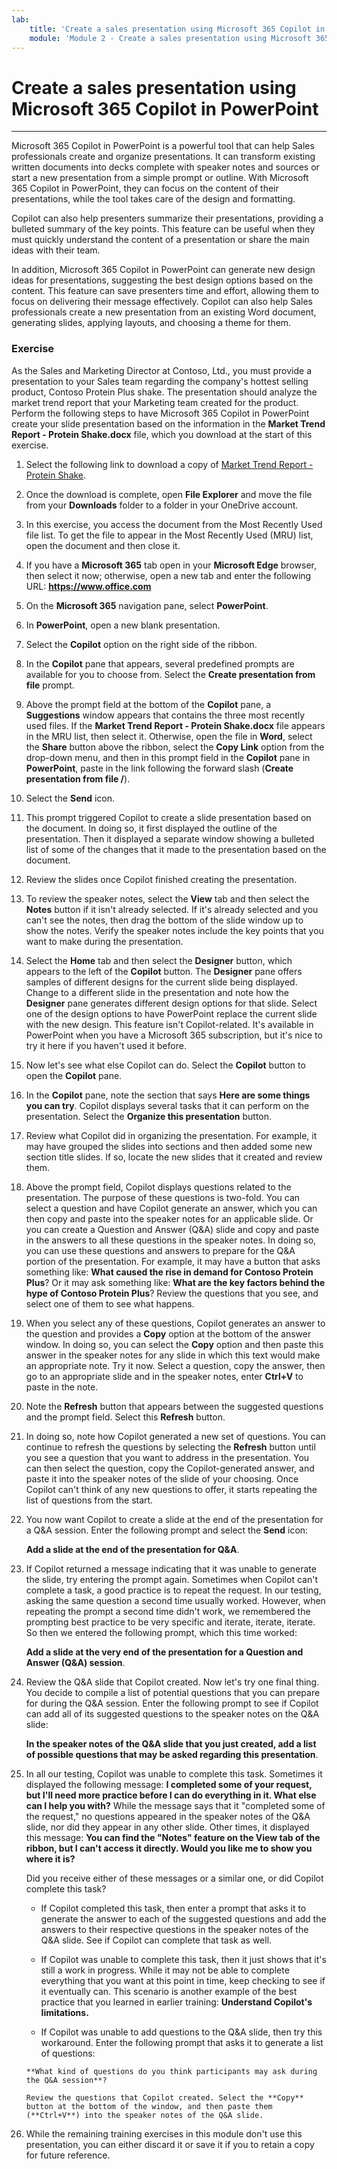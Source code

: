 ```yaml
---
lab:
    title: 'Create a sales presentation using Microsoft 365 Copilot in PowerPoint'
    module: 'Module 2 - Create a sales presentation using Microsoft 365 Copilot in PowerPoint'
---
```


# Create a sales presentation using Microsoft 365 Copilot in PowerPoint
---
Microsoft 365 Copilot in PowerPoint is a powerful tool that can help Sales professionals create and organize presentations. It can transform existing written documents into decks complete with speaker notes and sources or start a new presentation from a simple prompt or outline. With Microsoft 365 Copilot in PowerPoint, they can focus on the content of their presentations, while the tool takes care of the design and formatting.

Copilot can also help presenters summarize their presentations, providing a bulleted summary of the key points. This feature can be useful when they must quickly understand the content of a presentation or share the main ideas with their team.

In addition, Microsoft 365 Copilot in PowerPoint can generate new design ideas for presentations, suggesting the best design options based on the content. This feature can save presenters time and effort, allowing them to focus on delivering their message effectively. Copilot can also help Sales professionals create a new presentation from an existing Word document, generating slides, applying layouts, and choosing a theme for them.

### Exercise

As the Sales and Marketing Director at Contoso, Ltd., you must provide a presentation to your Sales team regarding the company's hottest selling product, Contoso Protein Plus shake. The presentation should analyze the market trend report that your Marketing team created for the product. Perform the following steps to have Microsoft 365 Copilot in PowerPoint create your slide presentation based on the information in the **Market Trend Report - Protein Shake.docx** file, which you download at the start of this exercise.

1.  Select the following link to download a copy of [Market Trend Report - Protein Shake](https://go.microsoft.com/fwlink/?linkid=2268827).
2.  Once the download is complete, open **File Explorer** and move the file from your **Downloads** folder to a folder in your OneDrive account.
3.  In this exercise, you access the document from the Most Recently Used file list. To get the file to appear in the Most Recently Used (MRU) list, open the document and then close it.
4.  If you have a **Microsoft 365** tab open in your **Microsoft Edge** browser, then select it now; otherwise, open a new tab and enter the following URL: **https://www.office.com**
5.  On the **Microsoft 365** navigation pane, select **PowerPoint**.
6.  In **PowerPoint**, open a new blank presentation.
7.  Select the **Copilot** option on the right side of the ribbon.
8.  In the **Copilot** pane that appears, several predefined prompts are available for you to choose from. Select the **Create presentation from file** prompt.
9.  Above the prompt field at the bottom of the **Copilot** pane, a **Suggestions** window appears that contains the three most recently used files. If the **Market Trend Report - Protein Shake.docx** file appears in the MRU list, then select it. Otherwise, open the file in **Word**, select the **Share** button above the ribbon, select the **Copy Link** option from the drop-down menu, and then in this prompt field in the **Copilot** pane in **PowerPoint**, paste in the link following the forward slash (**Create presentation from file /**).
10. Select the **Send** icon.
11. This prompt triggered Copilot to create a slide presentation based on the document. In doing so, it first displayed the outline of the presentation. Then it displayed a separate window showing a bulleted list of some of the changes that it made to the presentation based on the document.
12. Review the slides once Copilot finished creating the presentation.
13. To review the speaker notes, select the **View** tab and then select the **Notes** button if it isn't already selected. If it's already selected and you can't see the notes, then drag the bottom of the slide window up to show the notes. Verify the speaker notes include the key points that you want to make during the presentation.
14. Select the **Home** tab and then select the **Designer** button, which appears to the left of the **Copilot** button. The **Designer** pane offers samples of different designs for the current slide being displayed. Change to a different slide in the presentation and note how the **Designer** pane generates different design options for that slide. Select one of the design options to have PowerPoint replace the current slide with the new design. This feature isn't Copilot-related. It's available in PowerPoint when you have a Microsoft 365 subscription, but it's nice to try it here if you haven't used it before.
15. Now let's see what else Copilot can do. Select the **Copilot** button to open the **Copilot** pane.
16. In the **Copilot** pane, note the section that says **Here are some things you can try**. Copilot displays several tasks that it can perform on the presentation. Select the **Organize this presentation** button.
17. Review what Copilot did in organizing the presentation. For example, it may have grouped the slides into sections and then added some new section title slides. If so, locate the new slides that it created and review them.
18. Above the prompt field, Copilot displays questions related to the presentation. The purpose of these questions is two-fold. You can select a question and have Copilot generate an answer, which you can then copy and paste into the speaker notes for an applicable slide. Or you can create a Question and Answer (Q&A) slide and copy and paste in the answers to all these questions in the speaker notes. In doing so, you can use these questions and answers to prepare for the Q&A portion of the presentation. For example, it may have a button that asks something like: **What caused the rise in demand for Contoso Protein Plus**? Or it may ask something like: **What are the key factors behind the hype of Contoso Protein Plus**? Review the questions that you see, and select one of them to see what happens.
19. When you select any of these questions, Copilot generates an answer to the question and provides a **Copy** option at the bottom of the answer window. In doing so, you can select the **Copy** option and then paste this answer in the speaker notes for any slide in which this text would make an appropriate note. Try it now. Select a question, copy the answer, then go to an appropriate slide and in the speaker notes, enter **Ctrl+V** to paste in the note.
20. Note the **Refresh** button that appears between the suggested questions and the prompt field. Select this **Refresh** button.
21. In doing so, note how Copilot generated a new set of questions. You can continue to refresh the questions by selecting the **Refresh** button until you see a question that you want to address in the presentation. You can then select the question, copy the Copilot-generated answer, and paste it into the speaker notes of the slide of your choosing. Once Copilot can't think of any new questions to offer, it starts repeating the list of questions from the start.
22. You now want Copilot to create a slide at the end of the presentation for a Q&A session. Enter the following prompt and select the **Send** icon:
    
    **Add a slide at the end of the presentation for Q&A**.
23. If Copilot returned a message indicating that it was unable to generate the slide, try entering the prompt again. Sometimes when Copilot can't complete a task, a good practice is to repeat the request. In our testing, asking the same question a second time usually worked. However, when repeating the prompt a second time didn't work, we remembered the prompting best practice to be very specific and iterate, iterate, iterate. So then we entered the following prompt, which this time worked:
    
    **Add a slide at the very end of the presentation for a Question and Answer (Q&A) session**.
24. Review the Q&A slide that Copilot created. Now let's try one final thing. You decide to compile a list of potential questions that you can prepare for during the Q&A session. Enter the following prompt to see if Copilot can add all of its suggested questions to the speaker notes on the Q&A slide:
    
    **In the speaker notes of the Q&A slide that you just created, add a list of possible questions that may be asked regarding this presentation**.
25. In all our testing, Copilot was unable to complete this task. Sometimes it displayed the following message: **I completed some of your request, but I'll need more practice before I can do everything in it. What else can I help you with?** While the message says that it "completed some of the request," no questions appeared in the speaker notes of the Q&A slide, nor did they appear in any other slide. Other times, it displayed this message: **You can find the "Notes" feature on the View tab of the ribbon, but I can't access it directly. Would you like me to show you where it is?**
    
    Did you receive either of these messages or a similar one, or did Copilot complete this task?
    
    
     -  If Copilot completed this task, then enter a prompt that asks it to generate the answer to each of the suggested questions and add the answers to their respective questions in the speaker notes of the Q&A slide. See if Copilot can complete that task as well.
     -  If Copilot was unable to complete this task, then it just shows that it's still a work in progress. While it may not be able to complete everything that you want at this point in time, keep checking to see if it eventually can. This scenario is another example of the best practice that you learned in earlier training: **Understand Copilot's limitations.**
        
    -    If Copilot was unable to add questions to the Q&A slide, then try this workaround. Enter the following prompt that asks it to generate a list of questions:
        
        **What kind of questions do you think participants may ask during the Q&A session**?
        
        Review the questions that Copilot created. Select the **Copy** button at the bottom of the window, and then paste them (**Ctrl+V**) into the speaker notes of the Q&A slide.
26. While the remaining training exercises in this module don't use this presentation, you can either discard it or save it if you to retain a copy for future reference.
